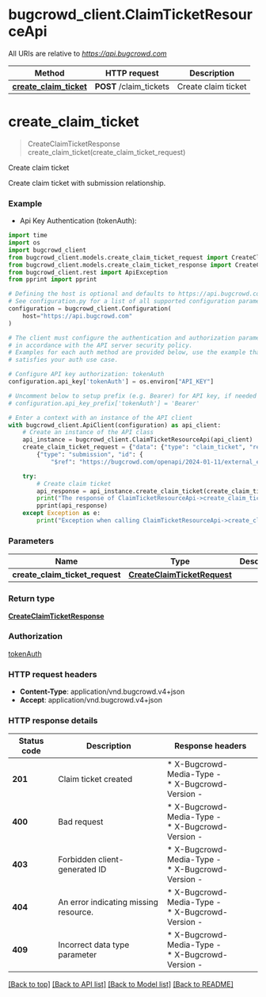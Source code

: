 # bugcrowd_client.ClaimTicketResourceApi

All URIs are relative to *https://api.bugcrowd.com*

Method | HTTP request | Description
------------- | ------------- | -------------
[**create_claim_ticket**](ClaimTicketResourceApi.md#create_claim_ticket) | **POST** /claim_tickets | Create claim ticket


# **create_claim_ticket**
> CreateClaimTicketResponse create_claim_ticket(create_claim_ticket_request)

Create claim ticket

Create claim ticket with submission relationship.

### Example

* Api Key Authentication (tokenAuth):

```python
import time
import os
import bugcrowd_client
from bugcrowd_client.models.create_claim_ticket_request import CreateClaimTicketRequest
from bugcrowd_client.models.create_claim_ticket_response import CreateClaimTicketResponse
from bugcrowd_client.rest import ApiException
from pprint import pprint

# Defining the host is optional and defaults to https://api.bugcrowd.com
# See configuration.py for a list of all supported configuration parameters.
configuration = bugcrowd_client.Configuration(
    host="https://api.bugcrowd.com"
)

# The client must configure the authentication and authorization parameters
# in accordance with the API server security policy.
# Examples for each auth method are provided below, use the example that
# satisfies your auth use case.

# Configure API key authorization: tokenAuth
configuration.api_key['tokenAuth'] = os.environ["API_KEY"]

# Uncomment below to setup prefix (e.g. Bearer) for API key, if needed
# configuration.api_key_prefix['tokenAuth'] = 'Bearer'

# Enter a context with an instance of the API client
with bugcrowd_client.ApiClient(configuration) as api_client:
    # Create an instance of the API class
    api_instance = bugcrowd_client.ClaimTicketResourceApi(api_client)
    create_claim_ticket_request = {"data": {"type": "claim_ticket", "relationships": {"submissions": {"data": [
        {"type": "submission", "id": {
            "$ref": "https://bugcrowd.com/openapi/2024-01-11/external_elements.yml#/general_helpers/ValidUUID"}}]}}}}  # CreateClaimTicketRequest | 

    try:
        # Create claim ticket
        api_response = api_instance.create_claim_ticket(create_claim_ticket_request)
        print("The response of ClaimTicketResourceApi->create_claim_ticket:\n")
        pprint(api_response)
    except Exception as e:
        print("Exception when calling ClaimTicketResourceApi->create_claim_ticket: %s\n" % e)
```



### Parameters


Name | Type | Description  | Notes
------------- | ------------- | ------------- | -------------
 **create_claim_ticket_request** | [**CreateClaimTicketRequest**](CreateClaimTicketRequest.md)|  | 

### Return type

[**CreateClaimTicketResponse**](CreateClaimTicketResponse.md)

### Authorization

[tokenAuth](../README.md#tokenAuth)

### HTTP request headers

 - **Content-Type**: application/vnd.bugcrowd.v4+json
 - **Accept**: application/vnd.bugcrowd.v4+json

### HTTP response details

| Status code | Description | Response headers |
|-------------|-------------|------------------|
**201** | Claim ticket created |  * X-Bugcrowd-Media-Type -  <br>  * X-Bugcrowd-Version -  <br>  |
**400** | Bad request |  * X-Bugcrowd-Media-Type -  <br>  * X-Bugcrowd-Version -  <br>  |
**403** | Forbidden client-generated ID |  * X-Bugcrowd-Media-Type -  <br>  * X-Bugcrowd-Version -  <br>  |
**404** | An error indicating missing resource. |  * X-Bugcrowd-Media-Type -  <br>  * X-Bugcrowd-Version -  <br>  |
**409** | Incorrect data type parameter |  * X-Bugcrowd-Media-Type -  <br>  * X-Bugcrowd-Version -  <br>  |

[[Back to top]](#) [[Back to API list]](../README.md#documentation-for-api-endpoints) [[Back to Model list]](../README.md#documentation-for-models) [[Back to README]](../README.md)

